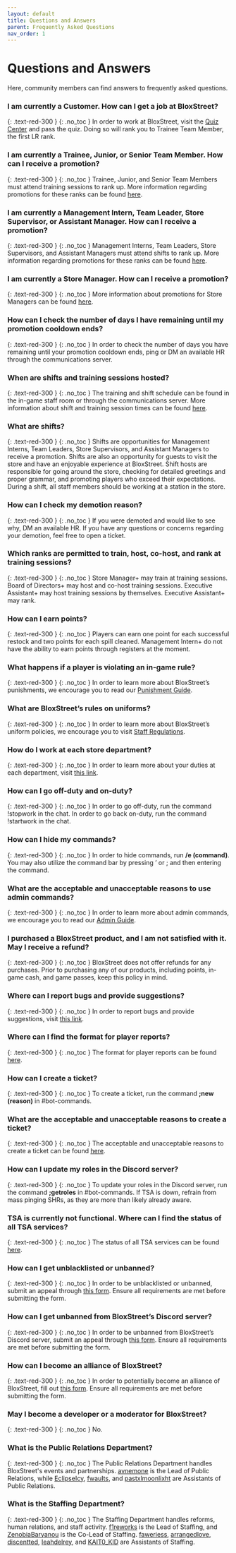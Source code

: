 ```yaml
---
layout: default
title: Questions and Answers
parent: Frequently Asked Questions
nav_order: 1
---
```


# Questions and Answers

Here, community members can find answers to frequently asked questions.

### I am currently a Customer. How can I get a job at BloxStreet?
{: .text-red-300 }
{: .no_toc }
In order to work at BloxStreet, visit the [Quiz Center](https://www.roblox.com/games/652098479/Quiz-Center) and pass the quiz. Doing so will rank you to Trainee Team Member, the first LR rank.

### I am currently a Trainee, Junior, or Senior Team Member. How can I receive a promotion?
{: .text-red-300 }
{: .no_toc }
Trainee, Junior, and Senior Team Members must attend training sessions to rank up. More information regarding promotions for these ranks can be found [here](https://support.bloxstreet.store/staff-information/staff-promotions.html#trainee-team-member-senior-team-member).

### I am currently a Management Intern, Team Leader, Store Supervisor, or Assistant Manager. How can I receive a promotion?
{: .text-red-300 }
{: .no_toc }
Management Interns, Team Leaders, Store Supervisors, and Assistant Managers must attend shifts to rank up. More information regarding promotions for these ranks can be found [here](https://support.bloxstreet.store/staff-information/staff-promotions.html#management-intern-assistant-manager).

### I am currently a Store Manager. How can I receive a promotion?
{: .text-red-300 }
{: .no_toc }
More information about promotions for Store Managers can be found [here](https://support.bloxstreet.store/staff-information/staff-promotions.html#store-manager-store-executive).

### How can I check the number of days I have remaining until my promotion cooldown ends? 
{: .text-red-300 }
{: .no_toc }
In order to check the number of days you have remaining until your promotion cooldown ends, ping or DM an available HR through the communications server.

### When are shifts and training sessions hosted? 
{: .text-red-300 }
{: .no_toc }
The training and shift schedule can be found in the in-game staff room or through the communications server. More information about shift and training session times can be found [here](https://support.bloxstreet.store/staff-information/shift-training-times.html).

### What are shifts?
{: .text-red-300 }
{: .no_toc }
Shifts are opportunities for Management Interns, Team Leaders, Store Supervisors, and Assistant Managers to receive a promotion. Shifts are also an opportunity for guests to visit the store and have an enjoyable experience at BloxStreet. Shift hosts are responsible for going around the store, checking for detailed greetings and proper grammar, and promoting players who exceed their expectations. During a shift, all staff members should be working at a station in the store.

### How can I check my demotion reason?
{: .text-red-300 }
{: .no_toc }
If you were demoted and would like to see why, DM an available HR. If you have any questions or concerns regarding your demotion, feel free to open a ticket. 

### Which ranks are permitted to train, host, co-host, and rank at training sessions? 
{: .text-red-300 }
{: .no_toc }
Store Manager+ may train at training sessions. Board of Directors+ may host and co-host training sessions. Executive Assistant+ may host training sessions by themselves. Executive Assistant+ may rank.

### How can I earn points? 
{: .text-red-300 }
{: .no_toc }
Players can earn one point for each successful restock and two points for each spill cleaned. Management Intern+ do not have the ability to earn points through registers at the moment. 

### What happens if a player is violating an in-game rule?
{: .text-red-300 }
{: .no_toc }
In order to learn more about BloxStreet’s punishments, we encourage you to read our [Punishment Guide](https://support.bloxstreet.store/guides/punishment-guide.html).

### What are BloxStreet’s rules on uniforms?
{: .text-red-300 }
{: .no_toc }
In order to learn more about BloxStreet’s uniform policies, we encourage you to visit [Staff Regulations](https://support.bloxstreet.store/staff-information/staff-regulations.html).

### How do I work at each store department?
{: .text-red-300 }
{: .no_toc }
In order to learn more about your duties at each department, visit [this link](https://support.bloxstreet.store/staff-information/store-jobs.html#store-departments).

### How can I go off-duty and on-duty?
{: .text-red-300 }
{: .no_toc }
In order to go off-duty, run the command !stopwork in the chat. In order to go back on-duty, run the command !startwork in the chat.

### How can I hide my commands?
{: .text-red-300 }
{: .no_toc }
In order to hide commands, run **/e (command)**. You may also utilize the command bar by pressing ’ or ; and then entering the command. 

### What are the acceptable and unacceptable reasons to use admin commands?
{: .text-red-300 }
{: .no_toc }
In order to learn more about admin commands, we encourage you to read our [Admin Guide](https://support.bloxstreet.store/guides/admin-guide.html).

### I purchased a BloxStreet product, and I am not satisfied with it. May I receive a refund?
{: .text-red-300 }
{: .no_toc }
BloxStreet does not offer refunds for any purchases. Prior to purchasing any of our products, including points, in-game cash, and game passes, keep this policy in mind.

### Where can I report bugs and provide suggestions? 
{: .text-red-300 }
{: .no_toc }
In order to report bugs and provide suggestions, visit [this link](https://discord.com/channels/323081832071561216/1022266747715330099).

### Where can I find the format for player reports?
{: .text-red-300 }
{: .no_toc }
The format for player reports can be found [here](https://support.bloxstreet.store/tickets/player-reports.html).

### How can I create a ticket?
{: .text-red-300 }
{: .no_toc }
To create a ticket, run the command **;new (reason)** in #bot-commands.

### What are the acceptable and unacceptable reasons to create a ticket?
{: .text-red-300 }
{: .no_toc }
The acceptable and unacceptable reasons to create a ticket can be found [here](https://support.bloxstreet.store/tickets/ticket-reports.html).

### How can I update my roles in the Discord server?
{: .text-red-300 }
{: .no_toc }
To update your roles in the Discord server, run the command **;getroles** in #bot-commands. If TSA is down, refrain from mass pinging SHRs, as they are more than likely already aware. 

### TSA is currently not functional. Where can I find the status of all TSA services?
{: .text-red-300 }
{: .no_toc }
The status of all TSA services can be found [here](https://status.bloxstreet.store/).

### How can I get unblacklisted or unbanned?
{: .text-red-300 }
{: .no_toc }
In order to be unblacklisted or unbanned, submit an appeal through [this form](https://bit.ly/blacklistbanappeals). Ensure all requirements are met before submitting the form. 

### How can I get unbanned from BloxStreet’s Discord server? 
{: .text-red-300 }
{: .no_toc }
In order to be unbanned from BloxStreet’s Discord server, submit an appeal through [this form](https://bit.ly/discordbanappeals). Ensure all requirements are met before submitting the form. 

### How can I become an alliance of BloxStreet? 
{: .text-red-300 }
{: .no_toc }
In order to potentially become an alliance of BloxStreet, fill out [this form](https://bit.ly/bloxstreetallianceapplication). Ensure all requirements are met before submitting the form. 

### May I become a developer or a moderator for BloxStreet?
{: .text-red-300 }
{: .no_toc }
No.

### What is the Public Relations Department?
{: .text-red-300 }
{: .no_toc }
The Public Relations Department handles BloxStreet's events and partnerships. [avnemone](https://www.roblox.com/users/293019760/profile) is the Lead of Public Relations, while [EclipseIcy](https://www.roblox.com/users/1247632079/profile), [fwauIts](https://www.roblox.com/users/72553571/profile), and [pastxlmoonlixht](https://www.roblox.com/users/393587085/profile) are Assistants of Public Relations.

### What is the Staffing Department?  
{: .text-red-300 }
{: .no_toc }
The Staffing Department handles reforms, human relations, and staff activity. [f1reworks](https://www.roblox.com/users/842838904/profile) is the Lead of Staffing, and [ZenobiaBaryanou](https://www.roblox.com/users/218713997/profile) is the Co-Lead of Staffing. [faweriess](https://www.roblox.com/users/376897159/profile), [arrangedlove](https://www.roblox.com/users/366227557/profile), [discentted](https://www.roblox.com/users/84690789/profile), [Ieahdelrey](https://www.roblox.com/users/128130445/profile), and [KAIT0_KlD](https://www.roblox.com/users/1992149839/profile) are Assistants of Staffing.



